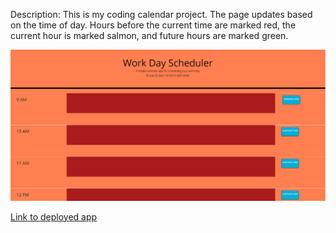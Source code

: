 Description: This is my coding calendar project. The page updates based on the time of day. Hours before the current time are marked red, the current hour is marked salmon, and future hours are marked green. 


![image](./Develop/Screenshot.png)

[Link to deployed app](https://maxdamoe.github.io/CodeQuizProject/)
